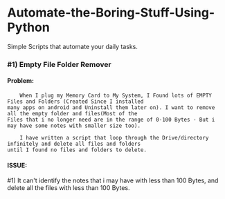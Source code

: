 # Automate-the-Boring-Stuff-Using-Python
Simple Scripts that automate your daily tasks.

### #1) Empty File Folder Remover
  #### Problem:
        When I plug my Memory Card to My System, I Found lots of EMPTY Files and Folders (Created Since I installed
    many apps on android and Uninstall them later on). I want to remove all the empty folder and files(Most of the
    Files that i no longer need are in the range of 0-100 Bytes - But i may have some notes with smaller size too).

        I have written a script that loop through the Drive/directory infinitely and delete all files and folders 
    until I found no files and folders to delete.
  #### ISSUE:
#1) It can't identify the notes that i may have with less than 100 Bytes, and delete all the files with less than 100 Bytes.
        
   
